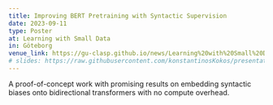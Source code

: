 ```yaml
---
title: Improving BERT Pretraining with Syntactic Supervision
date: 2023-09-11
type: Poster
at: Learning with Small Data 
in: Göteborg
venue_link: https://gu-clasp.github.io/news/Learning%20with%20Small%20Data%20(LSD)/
# slides: https://raw.githubusercontent.com/konstantinosKokos/presentations/master/CLIN2022/main.pdf
---
```


A proof-of-concept work with promising results on embedding syntactic biases onto bidirectional transformers with no compute overhead.
